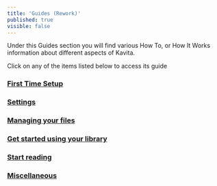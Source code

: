```yaml
---
title: 'Guides (Rework)'
published: true
visible: false
---
```


Under this Guides section you will find various How To, or How It Works information about different aspects of Kavita.

Click on any of the items listed below to access its guide

### [First Time Setup](./First-Time-Setup)

### [Settings](./Settings)

### [Managing your files](./Managing-your-files)

### [Get started using your library](./Get-started-using-your-library)

### [Start reading](./Start-reading)

### [Miscellaneous](./Miscellaneous)
